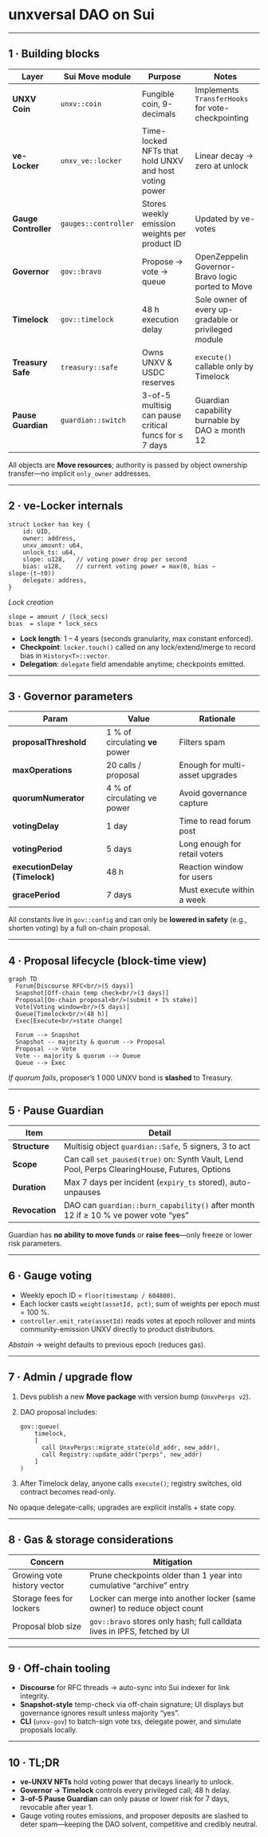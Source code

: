# **unxversal DAO on Sui**

---

## 1 · Building blocks

| Layer                | Sui Move module      | Purpose                                               | Notes                                                |
| -------------------- | -------------------- | ----------------------------------------------------- | ---------------------------------------------------- |
| **UNXV Coin**        | `unxv::coin`         | Fungible coin, 9-decimals                             | Implements `TransferHooks` for vote-checkpointing    |
| **ve-Locker**        | `unxv_ve::locker`    | Time-locked NFTs that hold UNXV and host voting power | Linear decay → zero at unlock                        |
| **Gauge Controller** | `gauges::controller` | Stores weekly emission weights per product ID         | Updated by ve-votes                                  |
| **Governor**         | `gov::bravo`         | Propose → vote → queue                                | OpenZeppelin Governor-Bravo logic ported to Move     |
| **Timelock**         | `gov::timelock`      | 48 h execution delay                                  | Sole owner of every up-gradable or privileged module |
| **Treasury Safe**    | `treasury::safe`     | Owns UNXV & USDC reserves                             | `execute()` callable only by Timelock                |
| **Pause Guardian**   | `guardian::switch`   | 3-of-5 multisig can pause critical funcs for ≤ 7 days | Guardian capability burnable by DAO ≥ month 12       |

All objects are **Move resources**; authority is passed by object ownership transfer—no implicit `only_owner` addresses.

---

## 2 · ve-Locker internals

```move
struct Locker has key {
    id: UID,
    owner: address,
    unxv_amount: u64,
    unlock_ts: u64,
    slope: u128,   // voting power drop per second
    bias: u128,    // current voting power = max(0, bias − slope·(t−t0))
    delegate: address,
}
```

*Lock creation*

```
slope = amount / (lock_secs)
bias  = slope * lock_secs
```

* **Lock length**: 1 – 4 years (seconds granularity, max constant enforced).
* **Checkpoint**: `locker.touch()` called on any lock/extend/merge to record bias in `History<T>::vector`.
* **Delegation**: `delegate` field amendable anytime; checkpoints emitted.

---

## 3 · Governor parameters

| Param                         | Value                           | Rationale                       |
| ----------------------------- | ------------------------------- | ------------------------------- |
| **proposalThreshold**         | 1 % of circulating **ve** power | Filters spam                    |
| **maxOperations**             | 20 calls / proposal             | Enough for multi-asset upgrades |
| **quorumNumerator**           | 4 % of circulating ve power     | Avoid governance capture        |
| **votingDelay**               | 1 day                           | Time to read forum post         |
| **votingPeriod**              | 5 days                          | Long enough for retail voters   |
| **executionDelay (Timelock)** | 48 h                            | Reaction window for users       |
| **gracePeriod**               | 7 days                          | Must execute within a week      |

All constants live in `gov::config` and can only be **lowered in safety** (e.g., shorten voting) by a full on-chain proposal.

---

## 4 · Proposal lifecycle (block-time view)

```mermaid
graph TD
  Forum[Discourse RFC<br/>(5 days)]
  Snapshot[Off-chain temp check<br/>(3 days)]
  Proposal[On-chain proposal<br/>(submit + 1% stake)]
  Vote[Voting window<br/>(5 days)]
  Queue[Timelock<br/>(48 h)]
  Exec[Execute<br/>state change]

  Forum --> Snapshot
  Snapshot -- majority & quorum --> Proposal
  Proposal --> Vote
  Vote -- majority & quorum --> Queue
  Queue --> Exec
```

*If quorum fails*, proposer’s 1 000 UNXV bond is **slashed** to Treasury.

---

## 5 · Pause Guardian

| Item           | Detail                                                                                        |
| -------------- | --------------------------------------------------------------------------------------------- |
| **Structure**  | Multisig object `guardian::Safe`, 5 signers, 3 to act                                         |
| **Scope**      | Can call `set_paused(true)` on: Synth Vault, Lend Pool, Perps ClearingHouse, Futures, Options |
| **Duration**   | Max 7 days per incident (`expiry_ts` stored), auto-unpauses                                   |
| **Revocation** | DAO can `guardian::burn_capability()` after month 12 if ≥ 10 % ve power vote “yes”            |

Guardian has **no ability to move funds** or **raise fees**—only freeze or lower risk parameters.

---

## 6 · Gauge voting

* Weekly epoch ID = `floor(timestamp / 604800)`.
* Each locker casts `weight(assetId, pct)`; sum of weights per epoch must = 100 %.
* `controller.emit_rate(assetId)` reads votes at epoch rollover and mints community-emission UNXV directly to product distributors.

*Abstain* → weight defaults to previous epoch (reduces gas).

---

## 7 · Admin / upgrade flow

1. Devs publish a new **Move package** with version bump (`UnxvPerps v2`).
2. DAO proposal includes:

   ```move
   gov::queue(
       timelock,
       [
         call UnxvPerps::migrate_state(old_addr, new_addr),
         call Registry::update_addr("perps", new_addr)
       ]
   )
   ```
3. After Timelock delay, anyone calls `execute()`; registry switches, old contract becomes read-only.

No opaque delegate-calls; upgrades are explicit installs + state copy.

---

## 8 · Gas & storage considerations

| Concern                     | Mitigation                                                                |
| --------------------------- | ------------------------------------------------------------------------- |
| Growing vote history vector | Prune checkpoints older than 1 year into cumulative “archive” entry       |
| Storage fees for lockers    | Locker can merge into another locker (same owner) to reduce object count  |
| Proposal blob size          | `gov::bravo` stores only hash; full calldata lives in IPFS, fetched by UI |

---

## 9 · Off-chain tooling

* **Discourse** for RFC threads → auto-sync into Sui indexer for link integrity.
* **Snapshot-style** temp-check via off-chain signature; UI displays but governance ignores result unless majority “yes”.
* **CLI** (`unxv-gov`) to batch-sign vote txs, delegate power, and simulate proposals locally.

---

## 10 · TL;DR

* **ve-UNXV NFTs** hold voting power that decays linearly to unlock.
* **Governor → Timelock** controls every privileged call; 48 h delay.
* **3-of-5 Pause Guardian** can only pause or lower risk for 7 days, revocable after year 1.
* Gauge voting routes emissions, and proposer deposits are slashed to deter spam—keeping the DAO solvent, competitive and credibly neutral.
